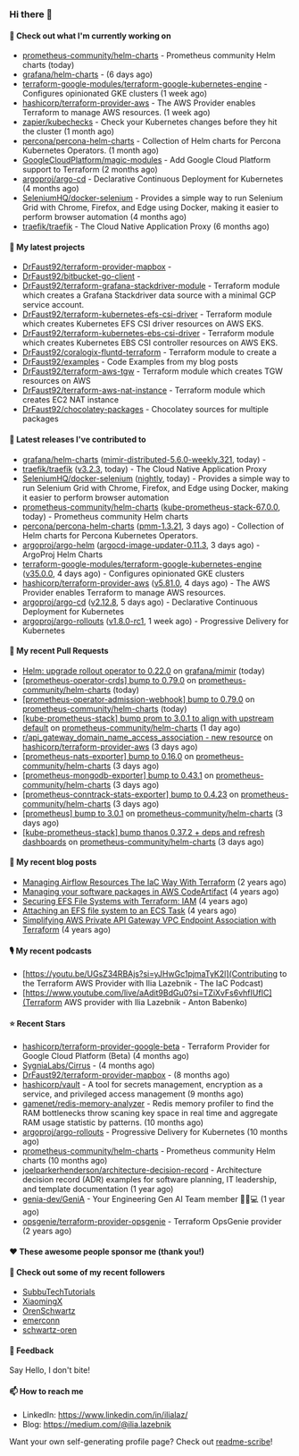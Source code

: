 ### Hi there 👋

#### 👷 Check out what I'm currently working on

- [prometheus-community/helm-charts](https://github.com/prometheus-community/helm-charts) - Prometheus community Helm charts (today)
- [grafana/helm-charts](https://github.com/grafana/helm-charts) -  (6 days ago)
- [terraform-google-modules/terraform-google-kubernetes-engine](https://github.com/terraform-google-modules/terraform-google-kubernetes-engine) - Configures opinionated GKE clusters (1 week ago)
- [hashicorp/terraform-provider-aws](https://github.com/hashicorp/terraform-provider-aws) - The AWS Provider enables Terraform to manage AWS resources. (1 week ago)
- [zapier/kubechecks](https://github.com/zapier/kubechecks) - Check your Kubernetes changes before they hit the cluster (1 month ago)
- [percona/percona-helm-charts](https://github.com/percona/percona-helm-charts) - Collection of Helm charts for Percona Kubernetes Operators. (1 month ago)
- [GoogleCloudPlatform/magic-modules](https://github.com/GoogleCloudPlatform/magic-modules) - Add Google Cloud Platform support to Terraform (2 months ago)
- [argoproj/argo-cd](https://github.com/argoproj/argo-cd) - Declarative Continuous Deployment for Kubernetes (4 months ago)
- [SeleniumHQ/docker-selenium](https://github.com/SeleniumHQ/docker-selenium) - Provides a simple way to run Selenium Grid with Chrome, Firefox, and Edge using Docker, making it easier to perform browser automation (4 months ago)
- [traefik/traefik](https://github.com/traefik/traefik) - The Cloud Native Application Proxy (6 months ago)

#### 🌱 My latest projects

- [DrFaust92/terraform-provider-mapbox](https://github.com/DrFaust92/terraform-provider-mapbox) - 
- [DrFaust92/bitbucket-go-client](https://github.com/DrFaust92/bitbucket-go-client) - 
- [DrFaust92/terraform-grafana-stackdriver-module](https://github.com/DrFaust92/terraform-grafana-stackdriver-module) - Terraform module which creates a Grafana Stackdriver data source with a minimal GCP service account.
- [DrFaust92/terraform-kubernetes-efs-csi-driver](https://github.com/DrFaust92/terraform-kubernetes-efs-csi-driver) - Terraform module which creates Kubernetes EFS CSI driver resources on AWS EKS.
- [DrFaust92/terraform-kubernetes-ebs-csi-driver](https://github.com/DrFaust92/terraform-kubernetes-ebs-csi-driver) - Terraform module which creates Kubernetes EBS CSI controller resources on AWS EKS.
- [DrFaust92/coralogix-fluntd-terraform](https://github.com/DrFaust92/coralogix-fluntd-terraform) - Terraform module to create a 
- [DrFaust92/examples](https://github.com/DrFaust92/examples) - Code Examples from my blog posts
- [DrFaust92/terraform-aws-tgw](https://github.com/DrFaust92/terraform-aws-tgw) - Terraform module which creates TGW resources on AWS
- [DrFaust92/terraform-aws-nat-instance](https://github.com/DrFaust92/terraform-aws-nat-instance) - Terraform module which creates EC2 NAT instance
- [DrFaust92/chocolatey-packages](https://github.com/DrFaust92/chocolatey-packages) - Chocolatey sources for multiple packages

#### 🔭 Latest releases I've contributed to

- [grafana/helm-charts](https://github.com/grafana/helm-charts) ([mimir-distributed-5.6.0-weekly.321](https://github.com/grafana/helm-charts/releases/tag/mimir-distributed-5.6.0-weekly.321), today) - 
- [traefik/traefik](https://github.com/traefik/traefik) ([v3.2.3](https://github.com/traefik/traefik/releases/tag/v3.2.3), today) - The Cloud Native Application Proxy
- [SeleniumHQ/docker-selenium](https://github.com/SeleniumHQ/docker-selenium) ([nightly](https://github.com/SeleniumHQ/docker-selenium/releases/tag/nightly), today) - Provides a simple way to run Selenium Grid with Chrome, Firefox, and Edge using Docker, making it easier to perform browser automation
- [prometheus-community/helm-charts](https://github.com/prometheus-community/helm-charts) ([kube-prometheus-stack-67.0.0](https://github.com/prometheus-community/helm-charts/releases/tag/kube-prometheus-stack-67.0.0), today) - Prometheus community Helm charts
- [percona/percona-helm-charts](https://github.com/percona/percona-helm-charts) ([pmm-1.3.21](https://github.com/percona/percona-helm-charts/releases/tag/pmm-1.3.21), 3 days ago) - Collection of Helm charts for Percona Kubernetes Operators.
- [argoproj/argo-helm](https://github.com/argoproj/argo-helm) ([argocd-image-updater-0.11.3](https://github.com/argoproj/argo-helm/releases/tag/argocd-image-updater-0.11.3), 3 days ago) - ArgoProj Helm Charts
- [terraform-google-modules/terraform-google-kubernetes-engine](https://github.com/terraform-google-modules/terraform-google-kubernetes-engine) ([v35.0.0](https://github.com/terraform-google-modules/terraform-google-kubernetes-engine/releases/tag/v35.0.0), 4 days ago) - Configures opinionated GKE clusters
- [hashicorp/terraform-provider-aws](https://github.com/hashicorp/terraform-provider-aws) ([v5.81.0](https://github.com/hashicorp/terraform-provider-aws/releases/tag/v5.81.0), 4 days ago) - The AWS Provider enables Terraform to manage AWS resources.
- [argoproj/argo-cd](https://github.com/argoproj/argo-cd) ([v2.12.8](https://github.com/argoproj/argo-cd/releases/tag/v2.12.8), 5 days ago) - Declarative Continuous Deployment for Kubernetes
- [argoproj/argo-rollouts](https://github.com/argoproj/argo-rollouts) ([v1.8.0-rc1](https://github.com/argoproj/argo-rollouts/releases/tag/v1.8.0-rc1), 1 week ago) - Progressive Delivery for Kubernetes

#### 🔨 My recent Pull Requests

- [Helm: upgrade rollout operator to 0.22.0](https://github.com/grafana/mimir/pull/10241) on [grafana/mimir](https://github.com/grafana/mimir) (today)
- [[prometheus-operator-crds] bump to 0.79.0](https://github.com/prometheus-community/helm-charts/pull/5065) on [prometheus-community/helm-charts](https://github.com/prometheus-community/helm-charts) (today)
- [[prometheus-operator-admission-webhook] bump to 0.79.0](https://github.com/prometheus-community/helm-charts/pull/5064) on [prometheus-community/helm-charts](https://github.com/prometheus-community/helm-charts) (today)
- [[kube-prometheus-stack] bump prom to 3.0.1 to align with upstream default](https://github.com/prometheus-community/helm-charts/pull/5062) on [prometheus-community/helm-charts](https://github.com/prometheus-community/helm-charts) (1 day ago)
- [r/api_gateway_domain_name_access_association - new resource](https://github.com/hashicorp/terraform-provider-aws/pull/40566) on [hashicorp/terraform-provider-aws](https://github.com/hashicorp/terraform-provider-aws) (3 days ago)
- [[prometheus-nats-exporter] bump to 0.16.0](https://github.com/prometheus-community/helm-charts/pull/5059) on [prometheus-community/helm-charts](https://github.com/prometheus-community/helm-charts) (3 days ago)
- [[prometheus-mongodb-exporter] bump to 0.43.1](https://github.com/prometheus-community/helm-charts/pull/5058) on [prometheus-community/helm-charts](https://github.com/prometheus-community/helm-charts) (3 days ago)
- [[prometheus-conntrack-stats-exporter] bump to 0.4.23](https://github.com/prometheus-community/helm-charts/pull/5057) on [prometheus-community/helm-charts](https://github.com/prometheus-community/helm-charts) (3 days ago)
- [[prometheus] bump to 3.0.1](https://github.com/prometheus-community/helm-charts/pull/5056) on [prometheus-community/helm-charts](https://github.com/prometheus-community/helm-charts) (3 days ago)
- [[kube-prometheus-stack] bump thanos 0.37.2 &#43; deps and refresh dashboards](https://github.com/prometheus-community/helm-charts/pull/5055) on [prometheus-community/helm-charts](https://github.com/prometheus-community/helm-charts) (3 days ago)

#### 📜 My recent blog posts

- [Managing Airflow Resources The IaC Way With Terraform](https://engineering.placer.ai/managing-airflow-resources-the-iac-way-with-terraform-ea5b8db573ad?source=rss-cac402f06fa8------2) (2 years ago)
- [Managing your software packages in AWS CodeArtifact](https://medium.com/@ilia.lazebnik/managing-your-software-packages-in-aws-codeartifact-12d00053e243?source=rss-cac402f06fa8------2) (4 years ago)
- [Securing EFS File Systems with Terraform: IAM](https://medium.com/@ilia.lazebnik/securing-efs-file-systems-with-terraform-iam-d2a066c198ab?source=rss-cac402f06fa8------2) (4 years ago)
- [Attaching an EFS file system to an ECS Task](https://medium.com/@ilia.lazebnik/attaching-an-efs-file-system-to-an-ecs-task-7bd15b76a6ef?source=rss-cac402f06fa8------2) (4 years ago)
- [Simplifying AWS Private API Gateway VPC Endpoint Association with Terraform](https://medium.com/@ilia.lazebnik/simplifying-aws-private-api-gateway-vpc-endpoint-association-with-terraform-b379a247afbf?source=rss-cac402f06fa8------2) (4 years ago)

#### 🎙️ My recent podcasts
- [https://youtu.be/UGsZ34RBAjs?si=yJHwGc1pjmaTyK2l](Contributing to the Terraform AWS Provider with Ilia Lazebnik - The IaC Podcast)
- [https://www.youtube.com/live/aAdit9BdGu0?si=TZiXvFs6vhfIUfIC](Terraform AWS provider with Ilia Lazebnik - Anton Babenko)

#### ⭐ Recent Stars

- [hashicorp/terraform-provider-google-beta](https://github.com/hashicorp/terraform-provider-google-beta) - Terraform Provider for Google Cloud Platform (Beta) (4 months ago)
- [SygniaLabs/Cirrus](https://github.com/SygniaLabs/Cirrus) -  (4 months ago)
- [DrFaust92/terraform-provider-mapbox](https://github.com/DrFaust92/terraform-provider-mapbox) -  (8 months ago)
- [hashicorp/vault](https://github.com/hashicorp/vault) - A tool for secrets management, encryption as a service, and privileged access management (9 months ago)
- [gamenet/redis-memory-analyzer](https://github.com/gamenet/redis-memory-analyzer) - Redis memory profiler to find the RAM bottlenecks throw scaning key space in real time and aggregate RAM usage statistic by patterns. (10 months ago)
- [argoproj/argo-rollouts](https://github.com/argoproj/argo-rollouts) - Progressive Delivery for Kubernetes (10 months ago)
- [prometheus-community/helm-charts](https://github.com/prometheus-community/helm-charts) - Prometheus community Helm charts (10 months ago)
- [joelparkerhenderson/architecture-decision-record](https://github.com/joelparkerhenderson/architecture-decision-record) - Architecture decision record (ADR) examples for software planning, IT leadership, and template documentation (1 year ago)
- [genia-dev/GeniA](https://github.com/genia-dev/GeniA) - Your Engineering Gen AI Team member 🧬🤖💻 (1 year ago)
- [opsgenie/terraform-provider-opsgenie](https://github.com/opsgenie/terraform-provider-opsgenie) - Terraform OpsGenie provider (2 years ago)

#### ❤️ These awesome people sponsor me (thank you!)


#### 👯 Check out some of my recent followers

- [SubbuTechTutorials](https://github.com/SubbuTechTutorials)
- [XiaomingX](https://github.com/XiaomingX)
- [OrenSchwartz](https://github.com/OrenSchwartz)
- [emerconn](https://github.com/emerconn)
- [schwartz-oren](https://github.com/schwartz-oren)

#### 💬 Feedback

Say Hello, I don't bite!

#### 📫 How to reach me

- LinkedIn: https://www.linkedin.com/in/ilialaz/
- Blog: https://medium.com/@ilia.lazebnik

Want your own self-generating profile page? Check out [readme-scribe](https://github.com/muesli/readme-scribe)!


